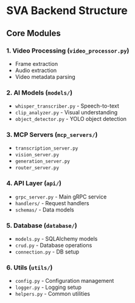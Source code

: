 # SVA Backend Structure

## Core Modules

### 1. Video Processing (`video_processor.py`)
- Frame extraction
- Audio extraction  
- Video metadata parsing

### 2. AI Models (`models/`)
- `whisper_transcriber.py` - Speech-to-text
- `clip_analyzer.py` - Visual understanding
- `object_detector.py` - YOLO object detection

### 3. MCP Servers (`mcp_servers/`)
- `transcription_server.py`
- `vision_server.py` 
- `generation_server.py`
- `router_server.py`

### 4. API Layer (`api/`)
- `grpc_server.py` - Main gRPC service
- `handlers/` - Request handlers
- `schemas/` - Data models

### 5. Database (`database/`)
- `models.py` - SQLAlchemy models
- `crud.py` - Database operations
- `connection.py` - DB setup

### 6. Utils (`utils/`)
- `config.py` - Configuration management
- `logger.py` - Logging setup
- `helpers.py` - Common utilities
